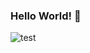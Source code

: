 ### Hello World! 👋 
![test](https://user-images.githubusercontent.com/92117100/145448957-5f122545-5833-4a99-9629-af35d6be24e9.jpeg)

<!--
**tparonish/tparonish** is a ✨ _special_ ✨ repository because its `README.md` (this file) appears on your GitHub profile.

Here are some ideas to get you started:

- 🔭 I’m currently working on ...
- 🌱 I’m currently learning ...
- 👯 I’m looking to collaborate on ...
- 🤔 I’m looking for help with ...
- 💬 Ask me about ...
- 📫 How to reach me: ...
- 😄 Pronouns: ...
- ⚡ Fun fact: ...
-->
